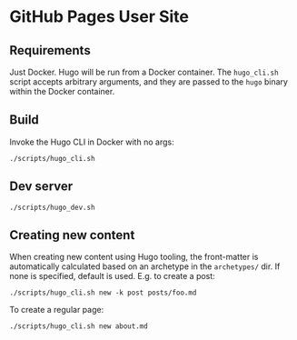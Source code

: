 # GitHub Pages User Site

## Requirements

Just Docker. Hugo will be run from a Docker container. The `hugo_cli.sh` script accepts
arbitrary arguments, and they are passed to the `hugo` binary within the Docker
container.


## Build

Invoke the Hugo CLI in Docker with no args:

```
./scripts/hugo_cli.sh
```


## Dev server

```
./scripts/hugo_dev.sh
```


## Creating new content

When creating new content using Hugo tooling, the front-matter is automatically
calculated based on an archetype in the `archetypes/` dir. If none is specified, default
is used. E.g. to create a post:

```
./scripts/hugo_cli.sh new -k post posts/foo.md
```

To create a regular page:

```
./scripts/hugo_cli.sh new about.md
```
